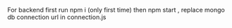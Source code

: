 For backend 
first run npm i (only first time)
then npm start
, 
replace mongo db connection url in connection.js
